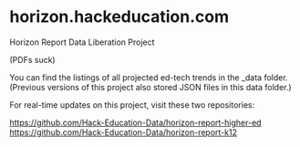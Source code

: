 horizon.hackeducation.com 
========

Horizon Report Data Liberation Project

(PDFs suck)

You can find the listings of all projected ed-tech trends in the _data folder. (Previous versions of this project also stored JSON files in this data folder.) 

For real-time updates on this project, visit these two repositories:

https://github.com/Hack-Education-Data/horizon-report-higher-ed
https://github.com/Hack-Education-Data/horizon-report-k12

